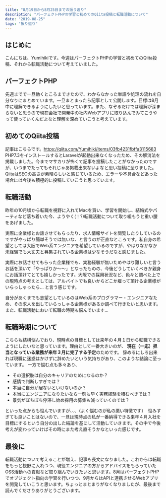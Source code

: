 ```yaml
---
title: "8月19日から8月25日までの振り返り"
description: "パーフェクトPHPの学習と初めてのQiita投稿と転職活動について"
date: "2019-08-25"
tags: "振り返り"
---
```


## はじめに

こんにちは、Yumihikiです。今週はパーフェクトPHPの学習と初めてのQiita投稿、それから転職活動について考えていました。

## パーフェクトPHP

先週までで一旦動くところまできたので、わからなかった単語や処理の流れを自分なりにまとめています。一旦まとまったら記事として公開します。目標は8月中に理解できるようにしたいと思っています。また、なぞるだけでは理解が深まらないと思うので現在会社で開発中の社内Webアプリに取り込んでみてこうやって使っていくんだよなと理解を深めていこうと考えています。

## 初めてのQiita投稿

記事はこちらです。<https://qiita.com/Yumihiki/items/03fb4231fbffa3115683>
PHP7.3をインストールするとLaravelが起動出来なくなったため、その解消法を掲載しました。今までマサカリが怖くて記事を投稿したことがなかったのですが、いつまでたってもそれじゃあ掲載出来ないよなと思い投稿に至りました。
QiitaはSEOの高さが素晴らしいと感じているため、エラーや不具合などあった場合には今後も積極的に投稿していこうと思っています。

## 転職活動

昨年の10月頃から転職を視野に入れてMacを買い、学習を開始し、結婚式やパーティなど落ち着いた今、ようやく(！?)転職活動について取り組もうと重い腰をあげました。

実際に企業様とお話させてもらったり、求人情報サイトを閲覧したりしているのですがやっぱり簡単そうでは無いな、と言うのが正直なところです。私自身の希望としては大阪でWeb系エンジニアを希望しているのですが、やはりなかなか未経験でも大丈夫と募集されている企業様は少なそうだなと感じました。

実際にお話させてもらった企業様でも、実務経験が無いためやはり難しいと言うお話を頂いて「やっぱりか〜〜」となったものの、今後どうしていくべきか親身にお話頂けてとても嬉しかったです。大阪での採用状況など、色々と調べた上での現時点の考えとしては、アルバイトでも良いからどこか雇って頂ける企業様がいらっしゃったら… と言う感じです。

自分があくまでも志望としているのはWeb系のプログラマー・エンジニアなため、その求人を出していらっしゃる企業様があるか調べて行きたいと思います。また、転職活動において転職の時期も悩んでいます…

## 転職時期について

こちらも結構悩んでおり、現時点の目標としては来年の４月１日から転職できるようにしたいなと思っています。理由として一番大きいのが、
**現在（一応）担当となっている業務が来年３月に完了する予定**のためです。
辞めるにしろ出来れば現職に迷惑はかけずに辞めたいという気持ちがあり、このような結論に至っています。
一方で悩む点も多々あり、

- その選択肢は自分のキャリアのためになるのか？
- 感情で判断しすぎでは？
- 本当に自分が居ないといけないのか？
- 本当にエンジニアになりたいなら一刻も早く実務経験を積むべきでは？
- 景気がぼちぼち停滞し始め採用の募集も減っていくのでは？

といった点からも悩んでいますが、、、（よく悩むのが私の悪い特徴です）　悩みすぎても良いことはないので、一旦は現時点の私が一番納得できる来年４月入社を目標にするという自分の出した結論を基にして活動していきます。その中で今後考えが変わっていけばその時にまた考え直そうかなといった感じです。

## 最後に

転職活動について考えることが増え、記事も長文になりました。これからは転職をもっと視野に入れつつ、現役エンジニアの方からアドバイスをもらっていたOSS活動への貢献など取り組んでいきたいと思います。8月はパーフェクトPHPでオブジェクト指向の学習を行いつつ、9月からはAPIと連携させるWebアプリを開発していこうと思います。ちょっとまとまりがなくなりましたが、最後まで読んでくださりありがとうございます。
